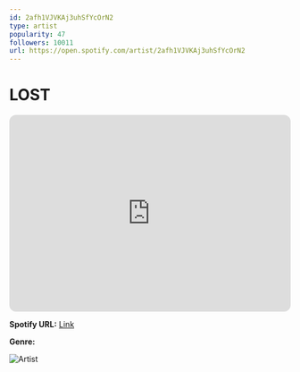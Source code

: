 ```yaml
---
id: 2afh1VJVKAj3uhSfYcOrN2
type: artist
popularity: 47
followers: 10011
url: https://open.spotify.com/artist/2afh1VJVKAj3uhSfYcOrN2
---
```

# LOST

<iframe style="border-radius:12px" src="https://open.spotify.com/embed/artist/2afh1VJVKAj3uhSfYcOrN2" width="100%" height="352" frameBorder="0" allowfullscreen="" allow="autoplay; clipboard-write; encrypted-media; fullscreen; picture-in-picture" loading="lazy"></iframe>

**Spotify URL:** [Link](https://open.spotify.com/artist/2afh1VJVKAj3uhSfYcOrN2)

**Genre:** 

![Artist](https://i.scdn.co/image/ab6761610000e5eb5c757bdde2cfdef0ccc7f8a3)
